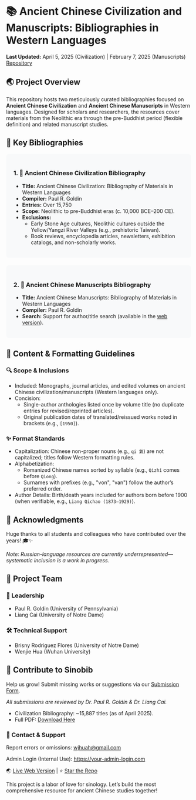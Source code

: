 <body>
    <div class="header">
        <h1>📚 Ancient Chinese Civilization and Manuscripts: Bibliographies in Western Languages</h1>
        <p>
            <strong>Last Updated:</strong> April 5, 2025 (Civilization) | February 7, 2025 (Manuscripts)<br>
            <a href="https://github.com/wjhuah/sinobib" target="_blank">Repository</a>
        </p>
    </div>
    <div class="section">
        <h2>🌏 Project Overview</h2>
        <p>This repository hosts two meticulously curated bibliographies focused on <strong>Ancient Chinese Civilization</strong> and <strong>Ancient Chinese Manuscripts</strong> in Western languages. Designed for scholars and researchers, the resources cover materials from the Neolithic era through the pre-Buddhist period (flexible definition) and related manuscript studies.</p>
    </div>
    <div class="section">
        <h2>📖 Key Bibliographies</h2>
        <div style="background-color: #f8f9fa; padding: 20px; border-radius: 8px;">
            <h3>1. 🏺 Ancient Chinese Civilization Bibliography</h3>
            <ul>
                <li><strong>Title:</strong> Ancient Chinese Civilization: Bibliography of Materials in Western Languages</li>
                <li><strong>Compiler:</strong> Paul R. Goldin</li>
                <li><strong>Entries:</strong> Over 15,750</li>
                <li><strong>Scope:</strong> Neolithic to pre-Buddhist eras (c. 10,000 BCE–200 CE).</li>
                <li><strong>Exclusions:</strong> 
                    <ul>
                        <li>Early Stone Age cultures, Neolithic cultures outside the Yellow/Yangzi River Valleys (e.g., prehistoric Taiwan).</li>
                        <li>Book reviews, encyclopedia articles, newsletters, exhibition catalogs, and non-scholarly works.</li>
                    </ul>
                </li>
            </ul>
        </div>
        <div style="background-color: #f8f9fa; padding: 20px; border-radius: 8px; margin-top: 20px;">
            <h3>2. 📜 Ancient Chinese Manuscripts Bibliography</h3>
            <ul>
                <li><strong>Title:</strong> Ancient Chinese Manuscripts: Bibliography of Materials in Western Languages</li>
                <li><strong>Compiler:</strong> Paul R. Goldin</li>
                <li><strong>Search:</strong> Support for author/title search (available in the <a href="https://www.sinobib.com" target="_blank">web version</a>).</li>
            </ul>
        </div>
    </div>
    <div class="section">
        <h2>📝 Content & Formatting Guidelines</h2>
        <h3>🔍 Scope & Inclusions</h3>
        <ul>
            <li>Included: Monographs, journal articles, and edited volumes on ancient Chinese civilization/manuscripts (Western languages only).</li>
            <li>Concision: 
                <ul>
                    <li>Single-author anthologies listed once by volume title (no duplicate entries for revised/reprinted articles).</li>
                    <li>Original publication dates of translated/reissued works noted in brackets (e.g., <code>[1950]</code>).</li>
                </ul>
            </li>
        </ul>
        <h3>✨ Format Standards</h3>
        <ul>
            <li>Capitalization: Chinese non-proper nouns (e.g., <code>qi 氣</code>) are not capitalized; titles follow Western formatting rules.</li>
            <li>Alphabetization: 
                <ul>
                    <li>Romanized Chinese names sorted by syllable (e.g., <code>Qizhi</code> comes before <code>Qiong</code>).</li>
                    <li>Surnames with prefixes (e.g., "von", "van") follow the author’s preferred order.</li>
                </ul>
            </li>
            <li>Author Details: Birth/death years included for authors born before 1900 (when verifiable, e.g., <code>Liang Qichao (1873–1929)</code>).</li>
        </ul>
    </div>
    <div class="section">
        <h2>🙏 Acknowledgments</h2>
        <p>Huge thanks to all students and colleagues who have contributed over the years! 🎓✨</p>
        <p><em>Note: Russian-language resources are currently underrepresented—systematic inclusion is a work in progress.</em></p>
    </div>
    <div class="section">
        <h2>👥 Project Team</h2>
        <div>
            <h3>🌟 Leadership</h3>
            <ul>
                <li>Paul R. Goldin (University of Pennsylvania)</li>
                <li>Liang Cai (University of Notre Dame)</li>
            </ul>
        </div>
        <div style="margin-top: 20px;">
            <h3>🛠️ Technical Support</h3>
            <ul>
                <li>Brisny Rodriguez Flores (University of Notre Dame)</li>
                <li>Wenjie Hua (Wuhan University)</li>
            </ul>
        </div>
    </div>
    <div class="section">
        <h2>🤝 Contribute to Sinobib</h2>
        <p>Help us grow! Submit missing works or suggestions via our <a href="https://docs.google.com/forms/d/10T5sxXOfdBT3WyNwgKCL0MV9Fh8qvgmGbCLtaKqB3LM/viewform?hl=zh-cn" target="_blank">Submission Form</a>.</p>
        <p><em>All submissions are reviewed by Dr. Paul R. Goldin & Dr. Liang Cai.</em></p>
        <ul>
            <li>Civilization Bibliography: ~15,887 titles (as of April 2025).</li>
            <li>Full PDF: <a href="https://www.academia.edu/37490636/" target="_blank">Download Here</a></li>
        </ul>
    </div>
    <div class="contact">
        <h3>📧 Contact & Support</h3>
        <p>Report errors or omissions: <a href="mailto:wjhuah@gmail.com">wjhuah@gmail.com</a></p>
        <p>Admin Login (Internal Use): <a href="https://your-admin-login.com" target="_blank">https://your-admin-login.com</a></p>
    </div>
    <div class="footer">
        <p>🌏 <a href="https://www.sinobib.com" target="_blank">Live Web Version</a> | ⭐️ <a href="https://github.com/wjhuah/sinobib" target="_blank">Star the Repo</a></p>
        <p>This project is a labor of love for sinology. Let’s build the most comprehensive resource for ancient Chinese studies together!</p>
    </div>
</body>
</html>
